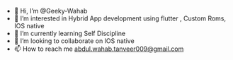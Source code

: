 - 👋 Hi, I’m @Geeky-Wahab
- 👀 I’m interested in Hybrid App development using flutter , Custom Roms, IOS native
- 🌱 I’m currently learning Self Discipline
- 💞️ I’m looking to collaborate on IOS native
- 📫 How to reach me abdul.wahab.tanveer009@gmail.com

<!---
Geeky-Wahab/Geeky-Wahab is a ✨ special ✨ repository because its `README.md` (this file) appears on your GitHub profile.
You can click the Preview link to take a look at your changes.
--->
